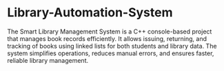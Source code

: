 # Library-Automation-System
The Smart Library Management System is a C++ console-based project that manages book records efficiently. It allows issuing, returning, and tracking of books using linked lists for both students and library data. The system simplifies operations, reduces manual errors, and ensures faster, reliable library management.
